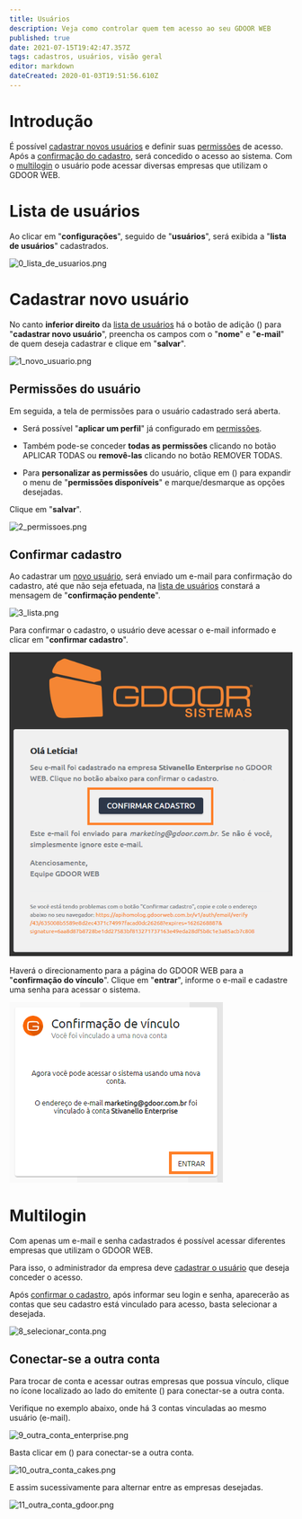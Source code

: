 ```yaml
---
title: Usuários
description: Veja como controlar quem tem acesso ao seu GDOOR WEB
published: true
date: 2021-07-15T19:42:47.357Z
tags: cadastros, usuários, visão geral
editor: markdown
dateCreated: 2020-01-03T19:51:56.610Z
---
```


# Introdução

É possível [cadastrar novos usuários](/configuracoes/usuarios#cadastrar-novo-usuário) e definir suas [permissões](/configuracoes/usuarios#permissões-do-usuário) de acesso. Após a [confirmação do cadastro](/configuracoes/usuarios#confirmar-cadastro), será concedido o acesso ao sistema.
Com o [multilogin](/configuracoes/usuarios#multilogin) o usuário pode acessar diversas empresas que utilizam o GDOOR WEB.

# Lista de usuários

Ao clicar em "**configurações**", seguido de "**usuários**", será exibida a "**lista de usuários**" cadastrados.

![0_lista_de_usuarios.png](/config/usuários/0_lista_de_usuarios.png)

# Cadastrar novo usuário

No canto **inferior direito** da [lista de usuários](/configuracoes/usuarios#lista-de-usuários) há o botão de adição (<em class="mdi mdi-plus"></em>) para "**cadastrar novo usuário**", preencha os campos com o "**nome**" e "**e-mail**" de quem deseja cadastrar e clique em "**salvar**".

![1_novo_usuario.png](/config/usuários/1_novo_usuario.png)

## Permissões do usuário

Em seguida, a tela de permissões para o usuário cadastrado será aberta.

- Será possível "**aplicar um perfil**" já configurado em [permissões](/configuracoes/permissoes).

- Também pode-se conceder **todas as permissões** clicando no botão <span class="mat-button mdi "> APLICAR TODAS</span> ou  **removê-las** clicando no botão <span class="mat-button mdi "> REMOVER TODAS</span>.

- Para **personalizar as permissões** do usuário, clique em (<em class="mdi mdi-chevron-down"></em>) para expandir o menu de "**permissões disponíveis**" e marque/desmarque as opções desejadas.

Clique em "**salvar**".

![2_permissoes.png](/config/usuários/2_permissoes.png)

## Confirmar cadastro	

Ao cadastrar um [novo usuário](/configuracoes/usuarios#cadastrar-novo-usuário), será enviado um e-mail para confirmação do cadastro, até que não seja efetuada, na [lista de usuários](/configuracoes/usuarios#lista-de-usuários) constará a mensagem de "**confirmação pendente**".

![3_lista.png](/config/usuários/3_lista.png)

Para confirmar o cadastro, o usuário deve acessar o e-mail informado e clicar em "**confirmar cadastro**".

![4_email_confirmação.png](/config/usuários/4_email_confirmação.png)

Haverá o direcionamento para a página do GDOOR WEB para a "**confirmação do vínculo**".
Clique em "**entrar**", informe o e-mail e cadastre uma senha para acessar o sistema.

![5_confirmação.png](/config/usuários/5_confirmação.png)

# Multilogin

Com apenas um e-mail e senha cadastrados é possível acessar diferentes empresas que utilizam o GDOOR WEB.

Para isso, o administrador da empresa deve [cadastrar o usuário](/configuracoes/usuarios#cadastrar-novo-usuário) que deseja conceder o acesso.

Após [confirmar o cadastro](/configuracoes/usuarios#confirmar-cadastro), após informar seu login e senha, aparecerão as contas que seu cadastro está vinculado para acesso, basta selecionar a desejada.

![8_selecionar_conta.png](/config/usuários/8_selecionar_conta.png)

## Conectar-se a outra conta

Para trocar de conta e acessar outras empresas que possua vínculo, clique no ícone localizado ao lado do emitente (<em class="mdi mdi-home-import-outline"></em>) para conectar-se a outra conta.

Verifique no exemplo abaixo, onde há 3 contas vinculadas ao mesmo usuário (e-mail).

![9_outra_conta_enterprise.png](/config/usuários/9_outra_conta_enterprise.png)

Basta clicar em (<em class="mdi mdi-home-import-outline"></em>) para conectar-se a outra conta.

![10_outra_conta_cakes.png](/config/usuários/10_outra_conta_cakes.png)

E assim sucessivamente para alternar entre as empresas desejadas.

![11_outra_conta_gdoor.png](/config/usuários/11_outra_conta_gdoor.png)
